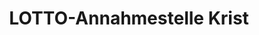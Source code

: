 ---
title: "LOTTO-Annahmestelle Krist"
url: /saal-a-d-donau/lotto-annahmestelle-krist/
shop: Lotterie
---